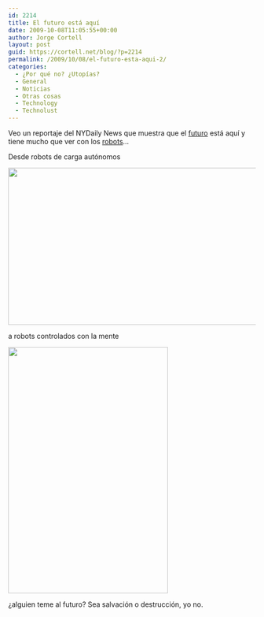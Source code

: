 ```yaml
---
id: 2214
title: El futuro está aquí
date: 2009-10-08T11:05:55+00:00
author: Jorge Cortell
layout: post
guid: https://cortell.net/blog/?p=2214
permalink: /2009/10/08/el-futuro-esta-aqui-2/
categories:
  - ¿Por qué no? ¿Utopías?
  - General
  - Noticias
  - Otras cosas
  - Technology
  - Technolust
---
```

Veo un reportaje del NYDaily News que muestra que el <a title="https://www.nydailynews.com/entertainment/movies/galleries/scifi_is_now_scifact/scifi_is_now_scifact.html#ph3" href="https://www.nydailynews.com/entertainment/movies/galleries/scifi_is_now_scifact/scifi_is_now_scifact.html#ph3" target="_blank">futuro</a> está aquí y tiene mucho que ver con los <a title="https://www.nydailynews.com/news/galleries/welcome_to_the_machines_meet_the_latest_generation_of_robots/welcome_to_the_machines_meet_the_latest_generation_of_robots.html" href="https://www.nydailynews.com/news/galleries/welcome_to_the_machines_meet_the_latest_generation_of_robots/welcome_to_the_machines_meet_the_latest_generation_of_robots.html" target="_blank">robots</a>...

Desde robots de carga autónomos

<img class="aligncenter" title="robot carga autónomo" src="https://assets.nydailynews.com/img/2009/04/01/gal_robot_5.jpg" alt="" width="575" height="319" />

a robots controlados con la mente

<img class="aligncenter" title="brain controlling robot" src="https://assets.nydailynews.com/img/2009/04/01/gal_robot_31.jpg" alt="" width="325" height="500" />

¿alguien teme al futuro? Sea salvación o destrucción, yo no.
